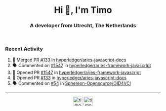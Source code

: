 <h1 align="center">Hi 👋, I'm Timo</h1>
<h3 align="center">A developer from Utrecht, The Netherlands</h3>
<br/>
<!-- https://github.com/rahuldkjain/github-profile-readme-generator --!>

<!--  <p align="left"><img src="https://github-readme-stats.vercel.app/api?username=timoglastra&show_icons=true&count_private=true&" alt="timoglastra" /></p> --!>

<!--
Github language stats
<p align="left"><img src="https://github-readme-stats.vercel.app/api/top-langs/?username=timoglastra&layout=compact" alt="timoglastra" /><p>
-->

<!-- Codestats language stats -->
<!-- <p align="left"><img src="https://codestats-readme.vercel.app/api/top-langs/?username=timoglastra&layout=compact&language_count=12" alt="timoglastra" /><p>    --!>
  
<h3>Recent Activity</h3>

<!--START_SECTION:activity-->
1. 🎉 Merged PR [#133](https://github.com/hyperledger/aries-javascript-docs/pull/133) in [hyperledger/aries-javascript-docs](https://github.com/hyperledger/aries-javascript-docs)
2. 🗣 Commented on [#1547](https://github.com/hyperledger/aries-framework-javascript/pull/1547#issuecomment-1683734031) in [hyperledger/aries-framework-javascript](https://github.com/hyperledger/aries-framework-javascript)
3. 💪 Opened PR [#1547](https://github.com/hyperledger/aries-framework-javascript/pull/1547) in [hyperledger/aries-framework-javascript](https://github.com/hyperledger/aries-framework-javascript)
4. 💪 Opened PR [#133](https://github.com/hyperledger/aries-javascript-docs/pull/133) in [hyperledger/aries-javascript-docs](https://github.com/hyperledger/aries-javascript-docs)
5. 🗣 Commented on [#54](https://github.com/Sphereon-Opensource/OID4VCI/pull/54#issuecomment-1683685125) in [Sphereon-Opensource/OID4VCI](https://github.com/Sphereon-Opensource/OID4VCI)
<!--END_SECTION:activity-->

---

<p align="center">
<a href="https://twitter.com/timoglastra" target="blank"><img align="center" src="https://cdn.jsdelivr.net/npm/simple-icons@3.0.1/icons/twitter.svg" alt="timoglastra" height="30" width="30" /></a>
<a href="https://linkedin.com/in/timoglastra" target="blank"><img align="center" src="https://cdn.jsdelivr.net/npm/simple-icons@3.0.1/icons/linkedin.svg" alt="timoglastra" height="30" width="30" /></a>
</p>



